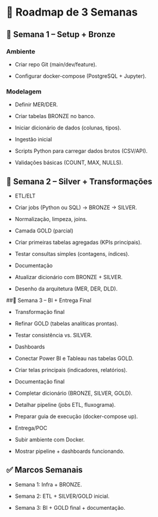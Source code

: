# 📅 Roadmap de 3 Semanas

## 🔹 Semana 1 – Setup + Bronze

### Ambiente

- Criar repo Git (main/dev/feature).

- Configurar docker-compose (PostgreSQL + Jupyter).

### Modelagem

- Definir MER/DER.

- Criar tabelas BRONZE no banco.

- Iniciar dicionário de dados (colunas, tipos).

- Ingestão inicial

- Scripts Python para carregar dados brutos (CSV/API).

- Validações básicas (COUNT, MAX, NULLS).

## 🔹 Semana 2 – Silver + Transformações

- ETL/ELT

- Criar jobs (Python ou SQL) → BRONZE → SILVER.

- Normalização, limpeza, joins.

- Camada GOLD (parcial)

- Criar primeiras tabelas agregadas (KPIs principais).

- Testar consultas simples (contagens, índices).

- Documentação

- Atualizar dicionário com BRONZE + SILVER.

- Desenho da arquitetura (MER, DER, DLD).

##🔹 Semana 3 – BI + Entrega Final

- Transformação final

- Refinar GOLD (tabelas analíticas prontas).

- Testar consistência vs. SILVER.

- Dashboards

- Conectar Power BI e Tableau nas tabelas GOLD.

- Criar telas principais (indicadores, relatórios).

- Documentação final

- Completar dicionário (BRONZE, SILVER, GOLD).

- Detalhar pipeline (jobs ETL, fluxograma).

- Preparar guia de execução (docker-compose up).

- Entrega/POC

- Subir ambiente com Docker.

- Mostrar pipeline + dashboards funcionando.

## ✅ Marcos Semanais

- Semana 1: Infra + BRONZE.

- Semana 2: ETL + SILVER/GOLD inicial.

- Semana 3: BI + GOLD final + documentação.
